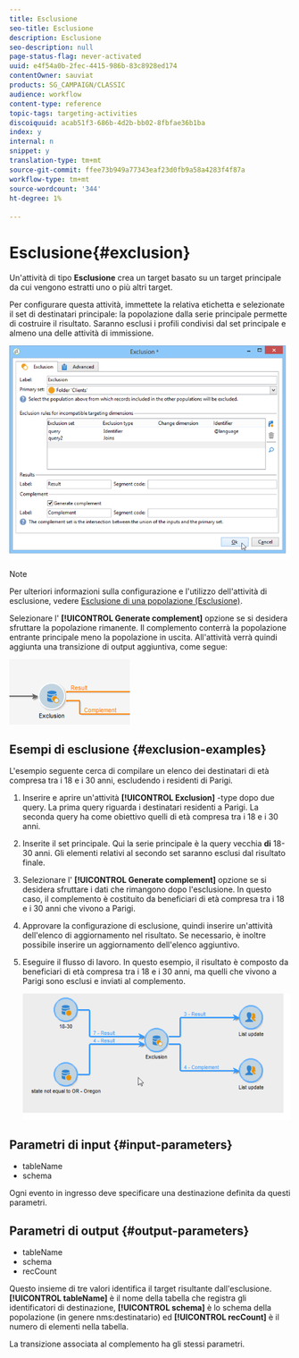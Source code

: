 ```yaml
---
title: Esclusione
seo-title: Esclusione
description: Esclusione
seo-description: null
page-status-flag: never-activated
uuid: e4f54a0b-2fec-4415-986b-83c8928ed174
contentOwner: sauviat
products: SG_CAMPAIGN/CLASSIC
audience: workflow
content-type: reference
topic-tags: targeting-activities
discoiquuid: acab51f3-686b-4d2b-bb02-8fbfae36b1ba
index: y
internal: n
snippet: y
translation-type: tm+mt
source-git-commit: ffee73b949a77343eaf23d0fb9a58a4283f4f87a
workflow-type: tm+mt
source-wordcount: '344'
ht-degree: 1%

---
```



# Esclusione{#exclusion}

Un&#39;attività di tipo **Esclusione** crea un target basato su un target principale da cui vengono estratti uno o più altri target.

Per configurare questa attività, immettete la relativa etichetta e selezionate il set di destinatari principale: la popolazione dalla serie principale permette di costruire il risultato. Saranno esclusi i profili condivisi dal set principale e almeno una delle attività di immissione.

![](assets/s_user_segmentation_exclu.png)

>[!NOTE]
>
>Per ulteriori informazioni sulla configurazione e l&#39;utilizzo dell&#39;attività di esclusione, vedere [Esclusione di una popolazione (Esclusione)](../../workflow/using/targeting-data.md#excluding-a-population--exclusion-).

Selezionare l&#39; **[!UICONTROL Generate complement]** opzione se si desidera sfruttare la popolazione rimanente. Il complemento conterrà la popolazione entrante principale meno la popolazione in uscita. All&#39;attività verrà quindi aggiunta una transizione di output aggiuntiva, come segue:

![](assets/s_user_segmentation_exclu_compl.png)

## Esempi di esclusione {#exclusion-examples}

L&#39;esempio seguente cerca di compilare un elenco dei destinatari di età compresa tra i 18 e i 30 anni, escludendo i residenti di Parigi.

1. Inserire e aprire un&#39;attività **[!UICONTROL Exclusion]** -type dopo due query. La prima query riguarda i destinatari residenti a Parigi. La seconda query ha come obiettivo quelli di età compresa tra i 18 e i 30 anni.
1. Inserite il set principale. Qui la serie principale è la query vecchia **di** 18-30 anni. Gli elementi relativi al secondo set saranno esclusi dal risultato finale.
1. Selezionare l&#39; **[!UICONTROL Generate complement]** opzione se si desidera sfruttare i dati che rimangono dopo l&#39;esclusione. In questo caso, il complemento è costituito da beneficiari di età compresa tra i 18 e i 30 anni che vivono a Parigi.
1. Approvare la configurazione di esclusione, quindi inserire un&#39;attività dell&#39;elenco di aggiornamento nel risultato. Se necessario, è inoltre possibile inserire un aggiornamento dell&#39;elenco aggiuntivo.
1. Eseguire il flusso di lavoro. In questo esempio, il risultato è composto da beneficiari di età compresa tra i 18 e i 30 anni, ma quelli che vivono a Parigi sono esclusi e inviati al complemento.

   ![](assets/exclusion_example.png)

## Parametri di input {#input-parameters}

* tableName
* schema

Ogni evento in ingresso deve specificare una destinazione definita da questi parametri.

## Parametri di output {#output-parameters}

* tableName
* schema
* recCount

Questo insieme di tre valori identifica il target risultante dall&#39;esclusione. **[!UICONTROL tableName]** è il nome della tabella che registra gli identificatori di destinazione, **[!UICONTROL schema]** è lo schema della popolazione (in genere nms:destinatario) ed **[!UICONTROL recCount]** è il numero di elementi nella tabella.

La transizione associata al complemento ha gli stessi parametri.

